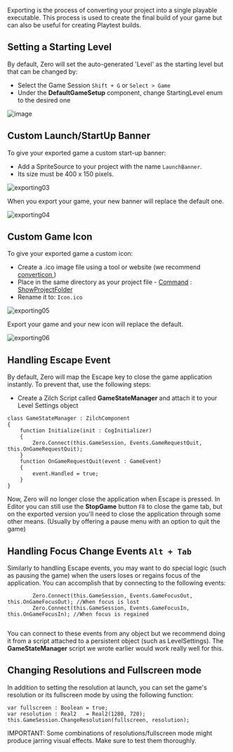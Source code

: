 Exporting is the process of converting your project into a single playable executable. This process is used to create the final build of your game but can also be useful for creating Playtest builds.


## Setting a Starting Level

By default, Zero will set the auto-generated 'Level' as the starting level but that can be changed by:

 - Select the Game Session `Shift + G` or `Select > Game`
  - Under the **DefaultGameSetup** component, change StartingLevel enum to the desired one



![image](https://media.githubusercontent.com/media/zeroengineteam/ZeroFiles/master/doc_files/47147.png)



## Custom Launch/StartUp Banner

To give your exported game a custom start-up banner:

 - Add a SpriteSource to your project with the name `LaunchBanner`.
  - Its size must be 400 x 150 pixels.



![exporting03](https://media.githubusercontent.com/media/zeroengineteam/ZeroFiles/master/doc_files/979.png)


When you export your game, your new banner will replace the default one.



![exporting04](https://media.githubusercontent.com/media/zeroengineteam/ZeroFiles/master/doc_files/980.png)



## Custom Game Icon

To give your exported game a custom icon:

 - Create a .ico image file using a tool or website (we recommend [converticon ](http://converticon.com/))
  - Place in the same directory as your project file - [ Command](https://github.com/zeroengineteam/ZeroDocs/blob/master/zero_editor_documentation/zeromanual/editor/editorcommands/commands.markdown) : [ ShowProjectFolder](https://github.com/zeroengineteam/ZeroDocs/blob/master/code_reference/command_reference.markdown#showprojectfolder)
   - Rename it to: `Icon.ico`



![exporting05](https://media.githubusercontent.com/media/zeroengineteam/ZeroFiles/master/doc_files/981.png)


Export your game and your new icon will replace the default.



![exporting06](https://media.githubusercontent.com/media/zeroengineteam/ZeroFiles/master/doc_files/982.png)



## Handling Escape Event

By default, Zero will map the Escape key to close the game application instantly. To prevent that, use the following steps:

 - Create a Zilch Script called **GameStateManager** and attach it to your Level Settings object

```
class GameStateManager : ZilchComponent
{
    function Initialize(init : CogInitializer)
    {
        Zero.Connect(this.GameSession, Events.GameRequestQuit, this.OnGameRequestQuit);
    }
    function OnGameRequestQuit(event : GameEvent)
    {
        event.Handled = true;
    }
}
```


Now, Zero will no longer close the application when Escape is pressed. In Editor you can still use the **StopGame** button `F8` to close the game tab, but on the exported version you'll need to close the application through some other means. (Usually by offering a pause menu with an option to quit the game)


## Handling Focus Change Events `Alt + Tab`

Similarly to handling Escape events, you may want to do special logic (such as pausing the game) when the users loses or regains focus of the application. You can accomplish that by connecting to the following events:

```
        Zero.Connect(this.GameSession, Events.GameFocusOut, this.OnGameFocusOut); //When focus is lost
        Zero.Connect(this.GameSession, Events.GameFocusIn, this.OnGameFocusIn); //When focus is regained
        

```


You can connect to these events from any object but we recommend doing it from a script attached to a persistent object (such as LevelSettings). The **GameStateManager** script we wrote earlier would work really well for this.


## Changing Resolutions and Fullscreen mode

In addition to setting the resolution at launch, you can set the game's resolution or its fullscreen mode by using the following function:

```
var fullscreen : Boolean = true;
var resolution : Real2   = Real2(1280, 720);
this.GameSession.ChangeResolution(fullscreen, resolution);
```


IMPORTANT: Some combinations of resolutions/fullscreen mode might produce jarring visual effects. Make sure to test them thoroughly.
 

 